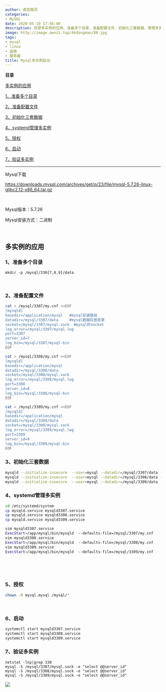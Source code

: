 ```yaml
---
author: 南宫乘风
categories:
- MySQL
date: 2020-05-19 17:56:00
description: 目录多实例的应用、准备多个目录、准备配置文件、初始化三套数据、管理多实例、授权、启动、验证多实例下载版本：安装方式：二进制多实例的应用、准备多个目录、准备配置文件安装路径数据存放目录的、初始化三套数据。。。。。。。
image: http://image.ownit.top/4kdongman/88.jpg
tags:
- mysql
- linux
- 运维
- 服务器
title: Mysql多实例启动
---
```


<!--more-->

**目录**

[多实例的应用](#%E5%A4%9A%E5%AE%9E%E4%BE%8B%E7%9A%84%E5%BA%94%E7%94%A8)

[1、准备多个目录](#1%E3%80%81%E5%87%86%E5%A4%87%E5%A4%9A%E4%B8%AA%E7%9B%AE%E5%BD%95)

[2、准备配置文件](#2%E3%80%81%E5%87%86%E5%A4%87%E9%85%8D%E7%BD%AE%E6%96%87%E4%BB%B6)

[3、初始化三套数据](#3%E3%80%81%E5%88%9D%E5%A7%8B%E5%8C%96%E4%B8%89%E5%A5%97%E6%95%B0%E6%8D%AE)

[4、systemd管理多实例](#4%E3%80%81systemd%E7%AE%A1%E7%90%86%E5%A4%9A%E5%AE%9E%E4%BE%8B)

[5、授权](#5%E3%80%81%E6%8E%88%E6%9D%83)

[6、启动](#6%E3%80%81%E5%90%AF%E5%8A%A8)

[7、验证多实例](#7%E3%80%81%E9%AA%8C%E8%AF%81%E5%A4%9A%E5%AE%9E%E4%BE%8B)

---

Mysql下载

<https://downloads.mysql.com/archives/get/p/23/file/mysql-5.7.26-linux-glibc2.12-x86_64.tar.gz>

 

Mysql版本：5.7.26

Mysql安装方式：二进制

 

## 多实例的应用

### 1、准备多个目录

```
mkdir -p /mysql/330{7,8,9}/data
```

 

### 2、准备配置文件

```bash
cat > /mysql/3307/my.cnf <<EOF
[mysqld]
basedir=/application/mysql   #mysql安装路径
datadir=/mysql/3307/data     #mysql数据存放目录
socket=/mysql/3307/mysql.sock  #mysql的socket
log_error=/mysql/3307/mysql.log
port=3307
server_id=7
log_bin=/mysql/3307/mysql-bin
EOF

cat > /mysql/3308/my.cnf <<EOF
[mysqld]
basedir=/application/mysql
datadir=/mysql/3308/data
socket=/mysql/3308/mysql.sock
log_error=/mysql/3308/mysql.log
port=3308
server_id=8
log_bin=/mysql/3308/mysql-bin
EOF

cat > /mysql/3309/my.cnf <<EOF
[mysqld]
basedir=/application/mysql
datadir=/mysql/3309/data
socket=/mysql/3309/mysql.sock
log_error=/mysql/3309/mysql.log
port=3309
server_id=9
log_bin=/mysql/3309/mysql-bin
EOF
```

### 3、初始化三套数据

```bash
mysqld --initialize-insecure  --user=mysql --datadir=/mysql/3307/data --basedir=/application/mysql
mysqld --initialize-insecure  --user=mysql --datadir=/mysql/3308/data --basedir=/application/mysql
mysqld --initialize-insecure  --user=mysql --datadir=/mysql/3309/data --basedir=/application/mysql
```

### 4、systemd管理多实例

```bash
cd /etc/systemd/system
cp mysqld.service mysqld3307.service
cp mysqld.service mysqld3308.service
cp mysqld.service mysqld3309.service

vim mysqld3307.service
ExecStart=/app/mysql/bin/mysqld  --defaults-file=/mysql/3307/my.cnf
vim mysqld3308.service
ExecStart=/app/mysql/bin/mysqld  --defaults-file=/mysql/3308/my.cnf
vim mysqld3309.service
ExecStart=/app/mysql/bin/mysqld  --defaults-file=/mysql/3309/my.cnf
```

 

 

### 5、授权

```bash
chown -R mysql.mysql /mysql/*
```

 

### 6、启动

```bash
systemctl start mysqld3307.service
systemctl start mysqld3308.service
systemctl start mysqld3309.service
```

### 7、验证多实例

```
netstat -lnp|grep 330
mysql -S /mysql/3307/mysql.sock -e "select @@server_id"
mysql -S /mysql/3308/mysql.sock -e "select @@server_id"
mysql -S /mysql/3309/mysql.sock -e "select @@server_id"
```

![](http://image.ownit.top/csdn/20200520102625482.png)